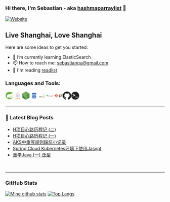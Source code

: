 ### Hi there, I'm Sebastian - aka [hashmaparraylist](https://hashmaparraylist.github.io) 👋 

[![Website](https://img.shields.io/website?label=hashmaparraylist.github.io&style=for-the-badge&url=https%3A%2F%2Fhashmaparraylist.github.io)](https://hashmaparraylist.github.io)

## Live Shanghai, Love Shanghai

Here are some ideas to get you started:

- 🌱 I’m currently learning ElasticSearch
- 📫 How to reach me: [sebastianqu@gmail.com](mailto://sebastianqu@gmail.com)
- 📕 I'm reading [readlist](https://github.com/hashmaparraylist/ReadList)

### Languages and Tools:

<img align="left" alt="Spring Boot" width="26px" src="https://raw.githubusercontent.com/github/explore/80688e429a7d4ef2fca1e82350fe8e3517d3494d/topics/spring-boot/spring-boot.png" />
<img align="left" alt="Java" width="26px" src="https://raw.githubusercontent.com/github/explore/80688e429a7d4ef2fca1e82350fe8e3517d3494d/topics/java/java.png" />
<img align="left" alt="Node.js" width="26px" src="https://raw.githubusercontent.com/github/explore/80688e429a7d4ef2fca1e82350fe8e3517d3494d/topics/nodejs/nodejs.png" />
<img align="left" alt="SQL" width="26px" src="https://raw.githubusercontent.com/github/explore/80688e429a7d4ef2fca1e82350fe8e3517d3494d/topics/sql/sql.png" />
<img align="left" alt="MySQL" width="26px" src="https://raw.githubusercontent.com/github/explore/80688e429a7d4ef2fca1e82350fe8e3517d3494d/topics/mysql/mysql.png" />
<img align="left" alt="MongoDB" width="26px" src="https://raw.githubusercontent.com/github/explore/80688e429a7d4ef2fca1e82350fe8e3517d3494d/topics/mongodb/mongodb.png" />
<img align="left" alt="Git" width="26px" src="https://raw.githubusercontent.com/github/explore/80688e429a7d4ef2fca1e82350fe8e3517d3494d/topics/git/git.png" />
<img align="left" alt="GitHub" width="26px" src="https://raw.githubusercontent.com/github/explore/78df643247d429f6cc873026c0622819ad797942/topics/github/github.png" />
<img align="left" alt="Terminal" width="26px" src="https://raw.githubusercontent.com/github/explore/80688e429a7d4ef2fca1e82350fe8e3517d3494d/topics/terminal/terminal.png" />

<br />
<br />

---

### 📕 Latest Blog Posts

<!-- BLOG-POST-LIST:START -->
- [H项目心路历程记 &lpar;二&rpar;](https://hashmaparraylist.github.io/2023/07/12/H%E9%A1%B9%E7%9B%AE%E5%BF%83%E8%B7%AF%E5%8E%86%E7%A8%8B%E8%AE%B0-2/)
- [H项目心路历程记 &lpar;一&rpar;](https://hashmaparraylist.github.io/2023/07/10/H%E9%A1%B9%E7%9B%AE%E5%BF%83%E8%B7%AF%E5%8E%86%E7%A8%8B%E8%AE%B0-1/)
- [AKS中重写规则踩坑小记录](https://hashmaparraylist.github.io/2022/09/23/AKS%E4%B8%AD%E9%87%8D%E5%86%99%E8%A7%84%E5%88%99%E8%B8%A9%E5%9D%91%E5%B0%8F%E8%AE%B0%E5%BD%95/)
- [Spring Cloud Kubernetes环境下使用Jasypt](https://hashmaparraylist.github.io/2021/09/29/Spring-Cloud-Kubernetes%E7%8E%AF%E5%A2%83%E4%B8%8B%E4%BD%BF%E7%94%A8Jasypt/)
- [重学Java &lpar;一&rpar; 泛型](https://hashmaparraylist.github.io/2021/03/15/%E9%87%8D%E5%AD%A6Java-%E4%B8%80-%E6%B3%9B%E5%9E%8B/)
<!-- BLOG-POST-LIST:END -->

<br />

---

### GitHub Stats

[![Mine github stats](https://github-readme-stats.vercel.app/api?username=hashmaparraylist&hide_title=true)](https://hashmaparraylist.github.io)
[![Top Langs](https://github-readme-stats.vercel.app/api/top-langs/?username=hashmaparraylist&layout=compact&langs_count=6&exclude_repo=hashmaparraylist.github.io)](https://github.com/hashmaparraylist)
